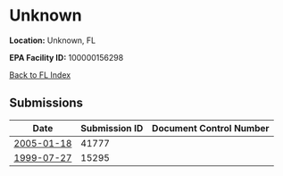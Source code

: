 # Unknown

**Location:** Unknown, FL

**EPA Facility ID:** 100000156298

[Back to FL Index](../../index.md)

## Submissions

| Date | Submission ID | Document Control Number |
|------|--------------|-------------------------|
| [2005-01-18](submissions/41777.md) | 41777 |  |
| [1999-07-27](submissions/15295.md) | 15295 |  |
